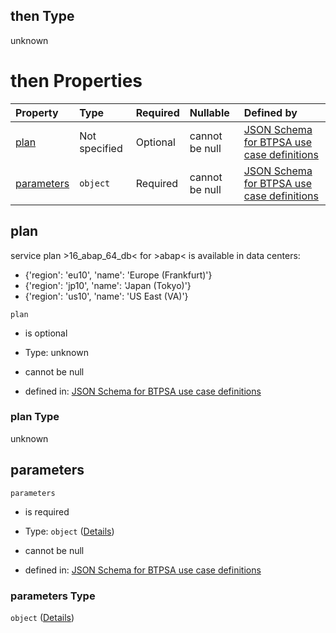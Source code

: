 ## then Type

unknown

# then Properties

| Property                  | Type          | Required | Nullable       | Defined by                                                                                                                                                                                                                                                |
| :------------------------ | :------------ | :------- | :------------- | :-------------------------------------------------------------------------------------------------------------------------------------------------------------------------------------------------------------------------------------------------------- |
| [plan](#plan)             | Not specified | Optional | cannot be null | [JSON Schema for BTPSA use case definitions](btpsa-usecase-properties-services-items-allof-1-then-allof-0-then-allof-0-then-properties-plan.md "undefined#/properties/services/items/allOf/1/then/allOf/0/then/allOf/0/then/properties/plan")             |
| [parameters](#parameters) | `object`      | Required | cannot be null | [JSON Schema for BTPSA use case definitions](btpsa-usecase-properties-services-items-allof-1-then-allof-0-then-allof-0-then-properties-parameters.md "undefined#/properties/services/items/allOf/1/then/allOf/0/then/allOf/0/then/properties/parameters") |

## plan

service plan >16\_abap\_64\_db< for >abap< is available in data centers:

*   {'region': 'eu10', 'name': 'Europe (Frankfurt)'}
*   {'region': 'jp10', 'name': 'Japan (Tokyo)'}
*   {'region': 'us10', 'name': 'US East (VA)'}

`plan`

*   is optional

*   Type: unknown

*   cannot be null

*   defined in: [JSON Schema for BTPSA use case definitions](btpsa-usecase-properties-services-items-allof-1-then-allof-0-then-allof-0-then-properties-plan.md "undefined#/properties/services/items/allOf/1/then/allOf/0/then/allOf/0/then/properties/plan")

### plan Type

unknown

## parameters



`parameters`

*   is required

*   Type: `object` ([Details](btpsa-usecase-properties-services-items-allof-1-then-allof-0-then-allof-0-then-properties-parameters.md))

*   cannot be null

*   defined in: [JSON Schema for BTPSA use case definitions](btpsa-usecase-properties-services-items-allof-1-then-allof-0-then-allof-0-then-properties-parameters.md "undefined#/properties/services/items/allOf/1/then/allOf/0/then/allOf/0/then/properties/parameters")

### parameters Type

`object` ([Details](btpsa-usecase-properties-services-items-allof-1-then-allof-0-then-allof-0-then-properties-parameters.md))
